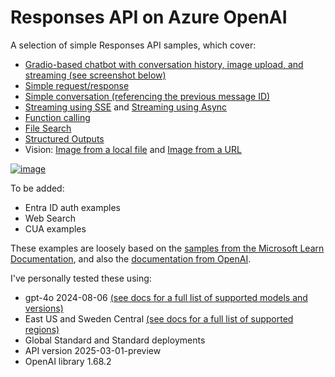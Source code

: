 # Responses API on Azure OpenAI
A selection of simple Responses API samples, which cover:

- [Gradio-based chatbot with conversation history, image upload, and streaming (see screenshot below)](responses-conversation-stream-gradio-aoai.py)
- [Simple request/response](responses-basic-aoai.py)
- [Simple conversation (referencing the previous message ID)](responses-conversation-aoai.py)
- [Streaming using SSE](responses-stream-sse-aoai.py) and [Streaming using Async](responses-stream-async-aoai.py)
- [Function calling](responses-function-weather-aoai.py)
- [File Search](responses-filesearch-aoai.py)
- [Structured Outputs](responses-structured-aoai.py)
- Vision: [Image from a local file](responses-image-aoai.py) and [Image from a URL](responses-imageurl-aoai.py)

[![image](https://github.com/user-attachments/assets/39fefeca-8d06-473a-8fef-48303f944d56)](responses-conversation-stream-gradio-aoai.py)

To be added:

- Entra ID auth examples
- Web Search
- CUA examples

These examples are loosely based on the [samples from the Microsoft Learn Documentation](https://learn.microsoft.com/azure/ai-services/openai/how-to/responses), and also the [documentation from OpenAI](https://platform.openai.com/docs/api-reference/responses/create).

I've personally tested these using:

- gpt-4o 2024-08-06 [(see docs for a full list of supported models and versions)](https://learn.microsoft.com/azure/ai-services/openai/how-to/responses?tabs=python-secure#model-support)
- East US and Sweden Central [(see docs for a full list of supported regions)](https://learn.microsoft.com/azure/ai-services/openai/how-to/responses?tabs=python-secure#region-availability)
- Global Standard and Standard deployments
- API version 2025-03-01-preview
- OpenAI library 1.68.2
